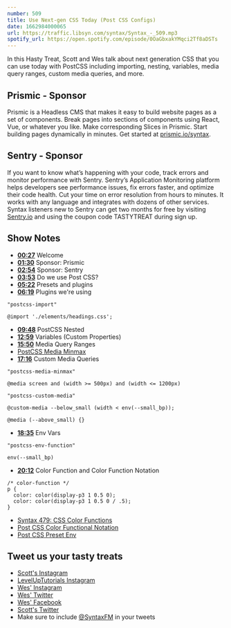 ```yaml
---
number: 509
title: Use Next-gen CSS Today (Post CSS Configs)
date: 1662984000065
url: https://traffic.libsyn.com/syntax/Syntax_-_509.mp3
spotify_url: https://open.spotify.com/episode/0OaGbxakYMqci2Tf8aDSTs
---
```


In this Hasty Treat, Scott and Wes talk about next generation CSS that you can use today with PostCSS including importing, nesting, variables, media query ranges, custom media queries, and more.

## Prismic - Sponsor

Prismic is a Headless CMS that makes it easy to build website pages as a set of components. Break pages into sections of components using React, Vue, or whatever you like. Make corresponding Slices in Prismic. Start building pages dynamically in minutes. Get started at [prismic.io/syntax](https://prismic.io/syntax).

## Sentry - Sponsor

If you want to know what’s happening with your code, track errors and monitor performance with Sentry. Sentry’s Application Monitoring platform helps developers see performance issues, fix errors faster, and optimize their code health. Cut your time on error resolution from hours to minutes. It works with any language and integrates with dozens of other services. Syntax listeners new to Sentry can get two months for  free by visiting [Sentry.io](https://sentry.io) and using the coupon code TASTYTREAT during sign up.

## Show Notes

* **[00:27](#t=00:27)** Welcome
* **[01:30](#t=01:30)** Sponsor: Prismic
* **[02:54](#t=02:54)** Sponsor: Sentry
* **[03:53](#t=03:53)** Do we use Post CSS?
* **[05:22](#t=05:22)** Presets and plugins
* **[06:19](#t=06:19)** Plugins we're using

```
"postcss-import"

@import './elements/headings.css';
```

* **[09:48](#t=09:48)** PostCSS Nested
* **[12:59](#t=12:59)** Variables (Custom Properties)
* **[15:50](#t=15:50)** Media Query Ranges
* [PostCSS Media Minmax](https://github.com/postcss/postcss-media-minmax)
* **[17:16](#t=17:16)** Custom Media Queries

```
"postcss-media-minmax"

@media screen and (width >= 500px) and (width <= 1200px)
```

```
"postcss-custom-media"

@custom-media --below_small (width < env(--small_bp));

@media (--above_small) {}
```

* **[18:35](#t=18:35)** Env Vars

```
"postcss-env-function"

env(--small_bp)
```

* **[20:12](#t=20:12)** Color Function and Color Function Notation

```
/* color-function */
p {
  color: color(display-p3 1 0.5 0);
  color: color(display-p3 1 0.5 0 / .5);
}
```

* [Syntax 479: CSS Color Functions](https://syntax.fm/show/479/css5-color-functions)
* [Post CSS Color Functional Notation](https://github.com/csstools/postcss-plugins/tree/main/plugins/postcss-color-functional-notation#readme)
* [Post CSS Preset Env](https://github.com/csstools/postcss-plugins/blob/main/plugin-packs/postcss-preset-env/FEATURES.md )

## Tweet us your tasty treats

* [Scott's Instagram](https://www.instagram.com/stolinski/)
* [LevelUpTutorials Instagram](https://www.instagram.com/LevelUpTutorials/)
* [Wes' Instagram](https://www.instagram.com/wesbos/)
* [Wes' Twitter](https://twitter.com/wesbos)
* [Wes' Facebook](https://www.facebook.com/wesbos.developer)
* [Scott's Twitter](https://twitter.com/stolinski)
* Make sure to include [@SyntaxFM](https://twitter.com/SyntaxFM) in your tweets
